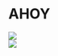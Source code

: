 # AHOY


![](https://github-readme-stats.vercel.app/api/top-langs/?username=joshimello&layout=compact&theme=dark&hide_border=true)  
![](https://github-readme-stats.vercel.app/api?username=joshimello&show_icons=true&hide_border=true&theme=dark)
